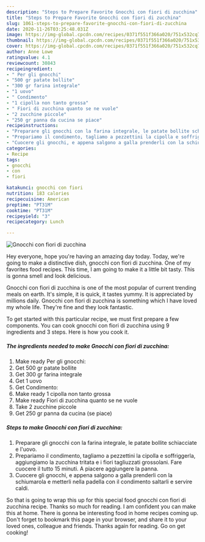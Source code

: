 ```yaml
---
description: "Steps to Prepare Favorite Gnocchi con fiori di zucchina"
title: "Steps to Prepare Favorite Gnocchi con fiori di zucchina"
slug: 1061-steps-to-prepare-favorite-gnocchi-con-fiori-di-zucchina
date: 2020-11-26T03:25:48.031Z
image: https://img-global.cpcdn.com/recipes/0371f551f366a020/751x532cq70/gnocchi-con-fiori-di-zucchina-recipe-main-photo.jpg
thumbnail: https://img-global.cpcdn.com/recipes/0371f551f366a020/751x532cq70/gnocchi-con-fiori-di-zucchina-recipe-main-photo.jpg
cover: https://img-global.cpcdn.com/recipes/0371f551f366a020/751x532cq70/gnocchi-con-fiori-di-zucchina-recipe-main-photo.jpg
author: Anne Lowe
ratingvalue: 4.1
reviewcount: 30843
recipeingredient:
- " Per gli gnocchi"
- "500 gr patate bollite"
- "300 gr farina integrale"
- "1 uovo"
- " Condimento"
- "1 cipolla non tanto grossa"
- " Fiori di zucchina quanto se ne vuole"
- "2 zucchine piccole"
- "250 gr panna da cucina se piace"
recipeinstructions:
- "Preparare gli gnocchi con la farina integrale, le patate bollite schiacciate e l&#39;uovo."
- "Prepariamo il condimento, tagliamo a pezzettini la cipolla e soffriggerla, aggiungiamo la zucchina tritata e i fiori tagliuzzati grossolani. Fare cuocere il tutto 15 minuti. A piacere aggiungere la panna."
- "Cuocere gli gnocchi, e appena salgono a galla prenderli con la schiumarola e metterli nella padella con il condimento saltarli e servire caldi."
categories:
- Recipe
tags:
- gnocchi
- con
- fiori

katakunci: gnocchi con fiori 
nutrition: 183 calories
recipecuisine: American
preptime: "PT31M"
cooktime: "PT31M"
recipeyield: "3"
recipecategory: Lunch

---
```



![Gnocchi con fiori di zucchina](https://img-global.cpcdn.com/recipes/0371f551f366a020/751x532cq70/gnocchi-con-fiori-di-zucchina-recipe-main-photo.jpg)

Hey everyone, hope you're having an amazing day today. Today, we're going to make a distinctive dish, gnocchi con fiori di zucchina. One of my favorites food recipes. This time, I am going to make it a little bit tasty. This is gonna smell and look delicious.



Gnocchi con fiori di zucchina is one of the most popular of current trending meals on earth. It's simple, it is quick, it tastes yummy. It is appreciated by millions daily. Gnocchi con fiori di zucchina is something which I have loved my whole life. They're fine and they look fantastic.


To get started with this particular recipe, we must first prepare a few components. You can cook gnocchi con fiori di zucchina using 9 ingredients and 3 steps. Here is how you cook it.

<!--inarticleads1-->

##### The ingredients needed to make Gnocchi con fiori di zucchina:

1. Make ready  Per gli gnocchi:
1. Get 500 gr patate bollite
1. Get 300 gr farina integrale
1. Get 1 uovo
1. Get  Condimento:
1. Make ready 1 cipolla non tanto grossa
1. Make ready  Fiori di zucchina quanto se ne vuole
1. Take 2 zucchine piccole
1. Get 250 gr panna da cucina (se piace)




<!--inarticleads2-->

##### Steps to make Gnocchi con fiori di zucchina:

1. Preparare gli gnocchi con la farina integrale, le patate bollite schiacciate e l&#39;uovo.
1. Prepariamo il condimento, tagliamo a pezzettini la cipolla e soffriggerla, aggiungiamo la zucchina tritata e i fiori tagliuzzati grossolani. Fare cuocere il tutto 15 minuti. A piacere aggiungere la panna.
1. Cuocere gli gnocchi, e appena salgono a galla prenderli con la schiumarola e metterli nella padella con il condimento saltarli e servire caldi.




So that is going to wrap this up for this special food gnocchi con fiori di zucchina recipe. Thanks so much for reading. I am confident you can make this at home. There is gonna be interesting food in home recipes coming up. Don't forget to bookmark this page in your browser, and share it to your loved ones, colleague and friends. Thanks again for reading. Go on get cooking!
